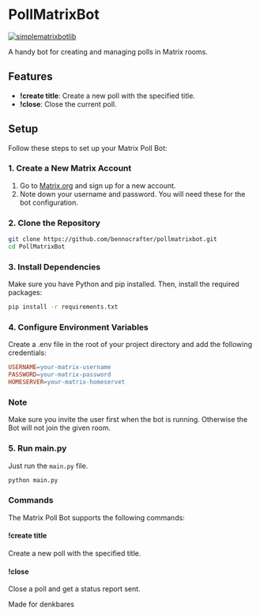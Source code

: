 # PollMatrixBot
[![simplematrixbotlib][simplematrixbotlib]][Simplematrixbotlib-url]

A handy bot for creating and managing polls in Matrix rooms.

## Features

- **!create title**: Create a new poll with the specified title.
- **!close**: Close the current poll.

## Setup

Follow these steps to set up your Matrix Poll Bot:

### 1. Create a New Matrix Account

1. Go to [Matrix.org](https://matrix.org) and sign up for a new account.
2. Note down your username and password. You will need these for the bot configuration.

### 2. Clone the Repository

```bash
git clone https://github.com/bennocrafter/pollmatrixbot.git
cd PollMatrixBot
```

### 3. Install Dependencies
Make sure you have Python and pip installed. Then, install the required packages:

```bash
pip install -r requirements.txt
```

### 4. Configure Environment Variables
Create a .env file in the root of your project directory and add the following credentials:

```makefile
USERNAME=your-matrix-username
PASSWORD=your-matrix-password
HOMESERVER=your-matrix-homeservet

```

### Note
Make sure you invite the user first when the bot is running. Otherwise the Bot will not join the given room.

### 5. Run main.py
Just run the `main.py` file.
```bash
python main.py
```

### Commands

The Matrix Poll Bot supports the following commands:

#### !create title
Create a new poll with the specified title.
 
#### !close
Close a poll and get a status report sent.

 
Made for denkbares

[simplematrixbotlib]: https://img.shields.io/badge/Framework-simplematrixbotlib-blue
[Simplematrixbotlib-url]: https://codeberg.org/imbev/simplematrixbotlib
